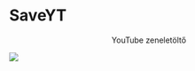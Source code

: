 # SaveYT
<p align="center">YouTube zeneletöltő</p>
<img src="https://user-images.githubusercontent.com/78733248/190851280-f0ef62ed-30e5-4384-9d06-275ad1db1db4.png">
